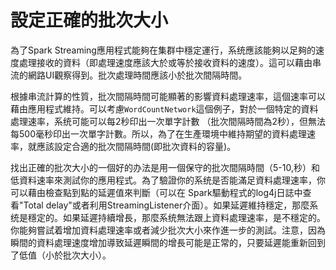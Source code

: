 # 設定正確的批次大小

為了Spark Streaming應用程式能夠在集群中穩定運行，系统應該能夠以足夠的速度處理接收的資料（即處理速度應該大於或等於接收資料的速度）。這可以藉由串流的網路UI觀察得到。批次處理時間應該小於批次間隔時間。

根據串流計算的性質，批次間隔時間可能顯著的影響資料處理速率，這個速率可以藉由應用程式維持。可以考慮`WordCountNetwork`這個例子，對於一個特定的資料處理速率，系统可能可以每2秒印出一次單字計數
（批次間隔時間為2秒），但無法每500毫秒印出一次單字計數。所以，為了在生產環境中維持期望的資料處理速率，就應該設定合適的批次間隔時間(即批次資料的容量)。

找出正確的批次大小的一個好的办法是用一個保守的批次間隔時間（5-10,秒）和低資料速率來測試你的應用程式。為了驗證你的系统是否能滿足資料處理速率，你可以藉由檢查點到點的延遲值來判斷（可以在
Spark驅動程式的log4j日誌中查看"Total delay"或者利用StreamingListener介面）。如果延遲維持穩定，那麼系统是穩定的。如果延遲持續增長，那麼系统無法跟上資料處理速率，是不穩定的。
你能夠嘗試着增加資料處理速率或者減少批次大小來作進一步的測試。注意，因為瞬間的資料處理速度增加導致延遲瞬間的增長可能是正常的，只要延遲能重新回到了低值（小於批次大小）。

